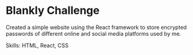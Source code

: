 # Blankly Challenge

Created a simple website using the React framework to store encrypted passwords of different online and social media platforms used by me.

Skills: HTML, React, CSS
